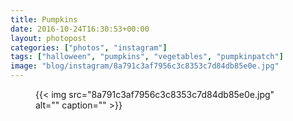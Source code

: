 ```yaml
---
title: Pumpkins
date: 2016-10-24T16:30:53+00:00
layout: photopost
categories: ["photos", "instagram"]
tags: ["halloween", "pumpkins", "vegetables", "pumpkinpatch"]
image: "blog/instagram/8a791c3af7956c3c8353c7d84db85e0e.jpg"
---
```


<figure class="photo photo--square">
  {{< img src="8a791c3af7956c3c8353c7d84db85e0e.jpg" alt="" caption="" >}}

</figure>


